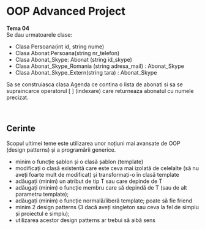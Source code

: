 # OOP Advanced Project

**Tema 04** <br>
Se dau urmatoarele clase:

- Clasa Persoana(int id, string nume)
- Clasa Abonat:Persoana(string nr_telefon)
- Clasa Abonat_Skype: Abonat (string id_skype)
- Clasa Abonat_Skype_Romania (string adresa_mail) : Abonat_Skype
- Clasa Abonat_Skype_Extern(string tara) : Abonat_Skype

Sa se construiasca clasa Agenda ce contina o lista de abonati si sa se supraincarce operatorul [ ] (indexare) care returneaza abonatul cu numele precizat.

<br>

## Cerinte
Scopul ultimei teme este utilizarea unor noțiuni mai avansate de OOP (design patterns) și a programării generice.

- minim o funcție șablon și o clasă șablon (template)
- modificați o clasă existentă care este ceva mai izolată de celelalte (să nu aveți foarte mult de modificat) și transformați-o în clasă template
- adăugați (minim) un atribut de tip T sau care depinde de T
- adăugați (minim) o funcție membru care să depindă de T (sau de alt parametru template);
- adăugați (minim) o funcție normală/liberă template; poate să fie friend
- minim 2 design patterns (3 dacă aveți singleton sau ceva la fel de simplu și proiectul e simplu);
- utilizarea acestor design patterns ar trebui să aibă sens
